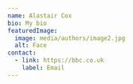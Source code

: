 ```yaml
---
name: Alastair Cox
bio: My bio
featuredImage:
  image: media/authors/image2.jpg
  alt: Face
contact:
  - link: https://bbc.co.uk
    label: Email
---
```

